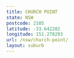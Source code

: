 ```yaml
---
title: CHURCH POINT
state: NSW
postcode: 2105
latitude: -33.642202
longitude: 151.278293
url: /nsw/church-point/
layout: suburb
---
```

